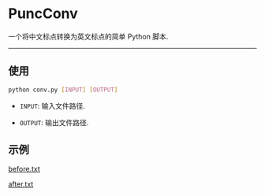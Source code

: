# PuncConv

一个将中文标点转换为英文标点的简单 Python 脚本.

---

## 使用

```bash
python conv.py [INPUT] [OUTPUT]
```

* `INPUT`: 输入文件路径.

* `OUTPUT`: 输出文件路径.

## 示例

<a href="sample/before.txt">before.txt</a>

<a href="sample/after.txt">after.txt</a>